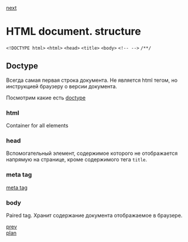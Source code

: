 <a href="03.md">next</a>
    
<h1>HTML document. structure</h1>
  
  ```<!DOCTYPE html>```
  ```<html>```
  ```<head>```
  ```<title>```
  ```<body>```
  ```<!-- -->```
  ```/**/```
  
  <h2>Doctype</h2>
  <div>
  Всегда самая первая строка документа. Не является html тегом, но инструкцией браузеру о версии документа.
  
  Посмотрим какие есть
  <a href="https://www.w3schools.com/tags/tag_doctype.asp">doctype</a>
  </div>
  
  <h3>html</h3>
  <div>
  Container for all elements
  </div>
  
  <h3>head</h3>
  <div>
  Вспомогательный элемент, содержимое которого не отображается напрямую на странице,
  кроме содержимого тега <code>title</code>.
  </div>
  
  <h3>meta tag</h3>
  <div>
  <a href="https://developer.mozilla.org/en-US/docs/Web/HTML/Element/meta">meta tag</a>
  </div>
  
  <h3>body</h3>
  <div>
  Paired tag. Хранит содержание документа отображаемое в браузере.
  </div>
  
<a href="01.md">prev</a>
<br/>
<a href="00.md">plan</a>
